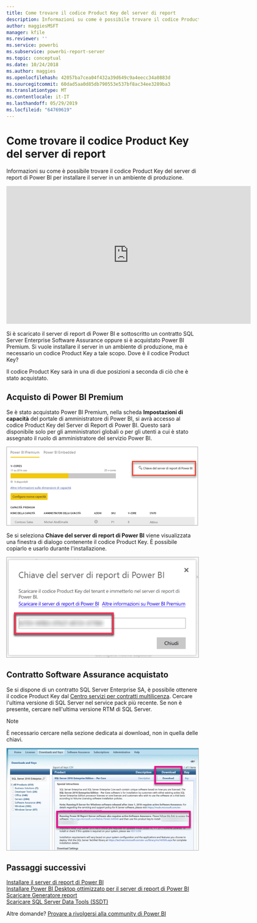```yaml
---
title: Come trovare il codice Product Key del server di report
description: Informazioni su come è possibile trovare il codice Product Key del server di report di Power BI per installare il server in un ambiente di produzione.
author: maggiesMSFT
manager: kfile
ms.reviewer: ''
ms.service: powerbi
ms.subservice: powerbi-report-server
ms.topic: conceptual
ms.date: 10/24/2018
ms.author: maggies
ms.openlocfilehash: 42057ba7cea04f432a39d649c9a4eecc34a0883d
ms.sourcegitcommit: 60dad5aa0d85db790553e537bf8ac34ee3289ba3
ms.translationtype: MT
ms.contentlocale: it-IT
ms.lasthandoff: 05/29/2019
ms.locfileid: "64769619"
---
```

# <a name="how-to-find-your-report-server-product-key"></a>Come trovare il codice Product Key del server di report
Informazioni su come è possibile trovare il codice Product Key del server di report di Power BI per installare il server in un ambiente di produzione.

<iframe width="640" height="360" src="https://www.youtube.com/embed/6CQnf-NGtpU?rel=0&amp;showinfo=0" frameborder="0" allowfullscreen></iframe>

Si è scaricato il server di report di Power BI e sottoscritto un contratto SQL Server Enterprise Software Assurance oppure si è acquistato Power BI Premium. Si vuole installare il server in un ambiente di produzione, ma è necessario un codice Product Key a tale scopo. Dove è il codice Product Key? 

Il codice Product Key sarà in una di due posizioni a seconda di ciò che è stato acquistato.

## <a name="purchased-power-bi-premium"></a>Acquisto di Power BI Premium
Se è stato acquistato Power BI Premium, nella scheda **Impostazioni di capacità** del portale di amministratore di Power BI, si avrà accesso al codice Product Key del Server di Report di Power BI. Questo sarà disponibile solo per gli amministratori globali o per gli utenti a cui è stato assegnato il ruolo di amministratore del servizio Power BI.

![Codice Product Key del Server di report di Power BI all'interno di Impostazioni Premium](media/find-product-key/pbirs-product-key.png)

Se si seleziona **Chiave del server di report di Power BI** viene visualizzata una finestra di dialogo contenente il codice Product Key. È possibile copiarlo e usarlo durante l'installazione.

![Codice Product Key del Server di report Power BI](media/find-product-key/pbirs-product-key-dialog.png)

## <a name="purchased-software-assurance-agreement"></a>Contratto Software Assurance acquistato
Se si dispone di un contratto SQL Server Enterprise SA, è possibile ottenere il codice Product Key dal [Centro servizi per contratti multilicenza](https://www.microsoft.com/Licensing/servicecenter/). Cercare l'ultima versione di SQL Server nel service pack più recente. Se non è presente, cercare nell'ultima versione RTM di SQL Server.

> [!NOTE]
> È necessario cercare nella sezione dedicata ai download, non in quella delle chiavi.
> 
> 

![](media/find-product-key/vlsc-download.png "Centro servizi per contratti multilicenza")

## <a name="next-steps"></a>Passaggi successivi
[Installare il server di report di Power BI](install-report-server.md)  
[Installare Power BI Desktop ottimizzato per il server di report di Power BI](install-powerbi-desktop.md)  
[Scaricare Generatore report](https://www.microsoft.com/download/details.aspx?id=53613)  
[Scaricare SQL Server Data Tools (SSDT)](http://go.microsoft.com/fwlink/?LinkID=616714)

Altre domande? [Provare a rivolgersi alla community di Power BI](https://community.powerbi.com/)


